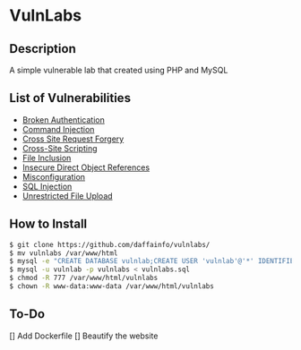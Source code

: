 # VulnLabs

## Description
A simple vulnerable lab that created using PHP and MySQL

## List of Vulnerabilities
- [Broken Authentication](https://github.com/daffainfo/vulnlabs/tree/master/Broken%20Authentication)
- [Command Injection](https://github.com/daffainfo/vulnlabs/tree/master/Command%20Injection)
- [Cross Site Request Forgery](https://github.com/daffainfo/vulnlabs/tree/master/Cross%20Site%20Request%20Forgery)
- [Cross-Site Scripting](https://github.com/daffainfo/vulnlabs/tree/master/Cross%20Site%20Scripting)
- [File Inclusion](https://github.com/daffainfo/vulnlabs/tree/master/File%20Inclusion)
- [Insecure Direct Object References](https://github.com/daffainfo/vulnlabs/tree/master/Insecure%20Direct%20Object%20References)
- [Misconfiguration](https://github.com/daffainfo/vulnlabs/tree/master/Misconfiguration)
- [SQL Injection](https://github.com/daffainfo/vulnlabs/tree/master/SQL%20Injection)
- [Unrestricted File Upload](https://github.com/daffainfo/vulnlabs/tree/master/Unrestricted%20File%20Upload)

## How to Install
```bash
$ git clone https://github.com/daffainfo/vulnlabs/
$ mv vulnlabs /var/www/html
$ mysql -e "CREATE DATABASE vulnlab;CREATE USER 'vulnlab'@'*' IDENTIFIED BY 'vulnlab';GRANT ALL ON vulnlab.* TO 'vulnlab'@'*';flush privileges;"
$ mysql -u vulnlab -p vulnlabs < vulnlabs.sql
$ chmod -R 777 /var/www/html/vulnlabs
$ chown -R www-data:www-data /var/www/html/vulnlabs
```

## To-Do
[] Add Dockerfile
[] Beautify the website